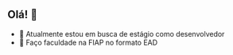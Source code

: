 ## Olá! 👋

- 🔭 Atualmente estou em busca de estágio como desenvolvedor
- 🌱 Faço faculdade na FIAP no formato EAD
